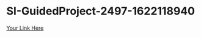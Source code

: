 # SI-GuidedProject-2497-1622118940

[Your Link Here](https://ap1.ca.analytics.ibm.com/bi/?perspective=dashboard&pathRef=.my_folders%2FMy%2BDashboard&action=view&mode=dashboard&subView=model00000179d1935254_00000000)
